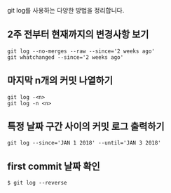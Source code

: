 git log를 사용하는 다양한 방법을 정리합니다.


## 2주 전부터 현재까지의 변경사항 보기
```
git log --no-merges --raw --since='2 weeks ago'
git whatchanged --since='2 weeks ago'
```

## 마지막 n개의 커밋 나열하기
```
git log -<n>
git log -n <n>
```

## 특정 날짜 구간 사이의 커밋 로그 출력하기
```
git log --since='JAN 1 2018' --until='JAN 3 2018'
```

## first commit 날짜 확인
```
$ git log --reverse
```
